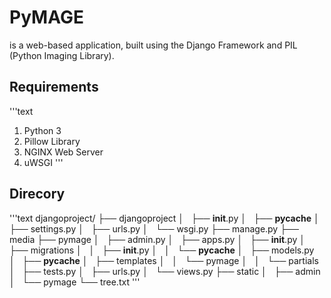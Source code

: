 # PyMAGE
is a web-based application, built using the Django Framework and PIL (Python Imaging Library).


## Requirements
'''text
1. Python 3
2. Pillow Library
3. NGINX Web Server
4. uWSGI
'''

## Direcory
'''text
djangoproject/
├── djangoproject
│   ├── __init__.py
│   ├── __pycache__
│   ├── settings.py
│   ├── urls.py
│   └── wsgi.py
├── manage.py
├── media
├── pymage
│   ├── admin.py
│   ├── apps.py
│   ├── __init__.py
│   ├── migrations
│   │   ├── __init__.py
│   │   └── __pycache__
│   ├── models.py
│   ├── __pycache__
│   ├── templates
│   │   └── pymage
│   │       └── partials
│   ├── tests.py
│   ├── urls.py
│   └── views.py
├── static
│   ├── admin
│   └── pymage
└── tree.txt
'''
